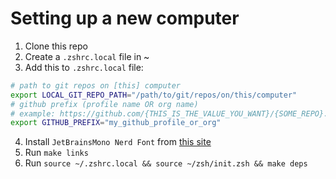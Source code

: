 # Setting up a new computer

1. Clone this repo
2. Create a `.zshrc.local` file in ~
3. Add this to `.zshrc.local` file:

```sh
# path to git repos on [this] computer
export LOCAL_GIT_REPO_PATH="/path/to/git/repos/on/this/computer"
# github prefix (profile name OR org name)
# example: https://github.com/{THIS_IS_THE_VALUE_YOU_WANT}/{SOME_REPO}.git
export GITHUB_PREFIX="my_github_profile_or_org"
```

4. Install `JetBrainsMono Nerd Font` from [this site](https://www.nerdfonts.com/font-downloads)
5. Run `make links`
5. Run `source ~/.zshrc.local && source ~/zsh/init.zsh && make deps`

